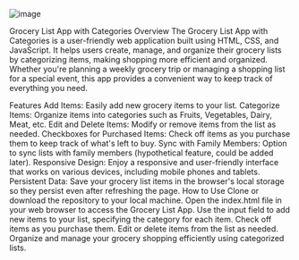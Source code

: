 ![image](https://github.com/kt1275088/Grocery-List-App-With-Catagories/assets/140021793/60e3aa5b-40f7-4a56-a018-91c4729ed809)

Grocery List App with Categories
Overview
The Grocery List App with Categories is a user-friendly web application built using HTML, CSS, and JavaScript. It helps users create, manage, and organize their grocery lists by categorizing items, making shopping more efficient and organized. Whether you're planning a weekly grocery trip or managing a shopping list for a special event, this app provides a convenient way to keep track of everything you need.

Features
Add Items: Easily add new grocery items to your list.
Categorize Items: Organize items into categories such as Fruits, Vegetables, Dairy, Meat, etc.
Edit and Delete Items: Modify or remove items from the list as needed.
Checkboxes for Purchased Items: Check off items as you purchase them to keep track of what's left to buy.
Sync with Family Members: Option to sync lists with family members (hypothetical feature, could be added later).
Responsive Design: Enjoy a responsive and user-friendly interface that works on various devices, including mobile phones and tablets.
Persistent Data: Save your grocery list items in the browser's local storage so they persist even after refreshing the page.
How to Use
Clone or download the repository to your local machine.
Open the index.html file in your web browser to access the Grocery List App.
Use the input field to add new items to your list, specifying the category for each item.
Check off items as you purchase them.
Edit or delete items from the list as needed.
Organize and manage your grocery shopping efficiently using categorized lists.
